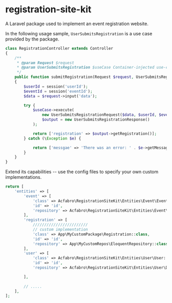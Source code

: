 # registration-site-kit

A Laravel package used to implement an event registration website.

In the following usage sample, `UserSubmitsRegistration` is a use case provided by the package.
```php
class RegistrationController extends Controller
{
    /**
     * @param Request $request
     * @param UserSubmitsRegistration $useCase Container-injected use-case
     */
    public function submitRegistration(Request $request, UserSubmitsRegistration $useCase)
    {
        $userId = session('userId');
        $eventId = session('eventId');
        $data = $request->input('data');

        try {
            $useCase->execute(
                new UserSubmitsRegistrationRequest($data, $userId, $eventId),
                $output = new UserSubmitsRegistrationResponse()
            );

            return ['registration' => $output->getRegistration()];
        } catch (\Exception $e) {

            return ['messgae' => 'There was an error: ' . $e->getMessage()];
        }
    }
}
```

Extend its capabilities -- use the config files to specify your own custom implementations.

```php
return [
    'entities' => [
        'event' => [
            'class' => Acfabro\RegistrationSiteKit\Entities\Event\Event::class,
            'id' => 'id',
            'repository' => Acfabro\RegistrationSiteKit\Entities\Event\Data\EloquentRepository::class,
        ],
        'registration' => [
            ////////////////////////
            // custom implementation
            'class' => App\MyCustomPackage\Registration::class,
            'id' => 'id',
            'repository' => App\MyCustomRepos\EloquentRepository::class,
        ],
        'user' => [
            'class' => Acfabro\RegistrationSiteKit\Entities\User\User::class,
            'id' => 'id',
            'repository' => Acfabro\RegistrationSiteKit\Entities\User\Data\EloquentRepository::class,

        ],
        
        // .....
    ],
];
```
